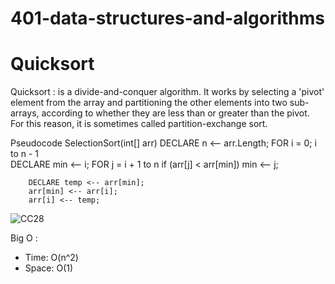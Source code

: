 # 401-data-structures-and-algorithms

# Quicksort
Quicksort : is a divide-and-conquer algorithm. It works by selecting a 'pivot' element from the array and partitioning the other elements into two sub-arrays, according to whether they are less than or greater than the pivot. For this reason, it is sometimes called partition-exchange sort.

Pseudocode
SelectionSort(int[] arr)
    DECLARE n <-- arr.Length;
    FOR i = 0; i to n - 1  
        DECLARE min <-- i;
        FOR j = i + 1 to n
            if (arr[j] < arr[min])
                min <-- j;

        DECLARE temp <-- arr[min];
        arr[min] <-- arr[i];
        arr[i] <-- temp;
        
        
        
  ![CC28](https://user-images.githubusercontent.com/79080942/129092232-ddc99448-c9d3-4b88-b935-bded34dc48a3.png)
        
        
        
        
        
        
  Big O :
  - Time: O(n^2)
  - Space: O(1)

   



